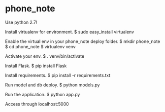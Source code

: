 # phone_note

Use python 2.7!

Install virtualenv for environment.
$ sudo easy_install virtualenv

Enable the virtual env in your phone_note deploy folder.
$ mkdir phone_note
$ cd phone_note
$ virtualenv venv

Activate your env. 
$ . venv/bin/activate

Install Flask.
$ pip install Flask

Install requirements.
$ pip install -r requirements.txt

Run model and db deploy.
$ python models.py

Run the application.
$ python app.py

Access through localhost:5000

